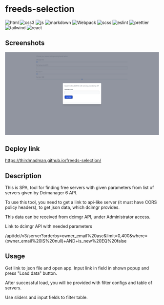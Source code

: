 # freeds-selection

![html](https://img.shields.io/badge/HTML5-E34F26?style=for-the-badge&logo=html5&logoColor=white) ![css3](https://img.shields.io/badge/CSS3-1572B6?style=for-the-badge&logo=css3&logoColor=white) ![js](https://img.shields.io/badge/JavaScript-F7DF1E?style=for-the-badge&logo=javascript&logoColor=black) ![markdown](https://img.shields.io/badge/Markdown-000000?style=for-the-badge&logo=markdown&logoColor=white) ![Webpack](https://img.shields.io/badge/webpack-%238DD6F9.svg?style=for-the-badge&logo=webpack&logoColor=black) ![scss](https://img.shields.io/badge/SCss-CC6699?style=for-the-badge&logo=sass&logoColor=white) ![eslint](https://img.shields.io/badge/eslint-3A33D1?style=for-the-badge&logo=eslint&logoColor=white) ![prettier](https://img.shields.io/badge/prettier-1A2C34?style=for-the-badge&logo=prettier&logoColor=F7BA3E) ![tailwind](https://img.shields.io/badge/Tailwind_CSS-38B2AC?style=for-the-badge&logo=tailwind-css&logoColor=white) ![react](https://img.shields.io/badge/React-20232A?style=for-the-badge&logo=react&logoColor=61DAFB)

## Screenshots

![freeds-selection-input-popup-screen](freeds-selection-input-popup-screen.png)

## Deploy link

<https://thirdmadman.github.io/freeds-selection/>

## Description

This is SPA, tool for finding free servers with given parameters from list of servers given by Dcimanager 6 API.

To use this tool, you need to get a link to api-like server (it must have CORS policy headers), to get json data, which dcimgr provides.

This data can be received from dcimgr API, under Administrator access.

Link to dcimgr API with needed parameters

/api/dci/v3/server?orderby=owner_email%20asc&limit=0,400&where=(owner_email%20IS%20null)+AND+is_new%20EQ%20false

## Usage

Get link to json file and open app. Input link in field in shown popup and press "Load data" button.

After successful load, you will be provided with filter configs and table of servers.

Use sliders and input fields to filter table.

